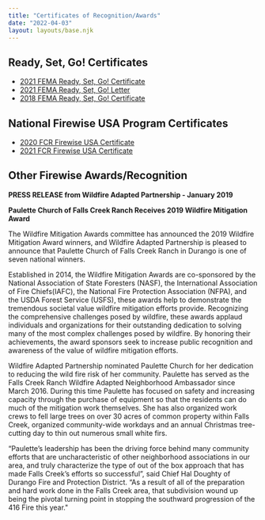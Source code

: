 ```yaml
---
title: "Certificates of Recognition/Awards"
date: "2022-04-03"
layout: layouts/base.njk
---
```


## Ready, Set, Go! Certificates

- [2021 FEMA Ready, Set, Go! Certificate](/static/2022/04/rsg2021.jpg)
- [2021 FEMA Ready, Set, Go! Letter](/static/2022/04/Falls-Creek-Ready-Set-Go-Cert-letter.pdf)
- [2018 FEMA Ready, Set, Go! Certificate](/static/2022/04/fw2018-1.jpg)

## National Firewise USA Program Certificates

- [2020 FCR Firewise USA Certificate](/static/2022/04/fw2020-1.jpg)
- [2021 FCR Firewise USA Certificate](/static/2022/04/fw2021-2.jpg)

## Other Firewise Awards/Recognition

**PRESS RELEASE from Wildfire Adapted Partnership - January 2019**

**Paulette Church of Falls Creek Ranch Receives 2019 Wildfire Mitigation Award**

The Wildfire Mitigation Awards committee has announced the 2019 Wildfire Mitigation Award winners, and Wildfire Adapted Partnership is pleased to announce that Paulette Church of Falls Creek Ranch in Durango is one of seven national winners.

Established in 2014, the Wildfire Mitigation Awards are co-sponsored by the National Association of State Foresters (NASF), the International Association of Fire Chiefs(IAFC), the National Fire Protection Association (NFPA), and the USDA Forest Service (USFS), these awards help to demonstrate the tremendous societal value wildfire mitigation efforts provide. Recognizing the comprehensive challenges posed by wildfire, these awards applaud individuals and organizations for their outstanding dedication to solving many of the most complex challenges posed by wildfire. By honoring their achievements, the award sponsors seek to increase public recognition and awareness of the value of wildfire mitigation efforts.

Wildfire Adapted Partnership nominated Paulette Church for her dedication to reducing the wild fire risk of her community. Paulette has served as the Falls Creek Ranch Wildfire Adapted Neighborhood Ambassador since March 2016. During this time Paulette has focused on safety and increasing capacity through the purchase of equipment so that the residents can do much of the mitigation work themselves. She has also organized work crews to fell large trees on over 30 acres of common property within Falls Creek, organized community-wide workdays and an annual Christmas tree-cutting day to thin out numerous small white firs.

“Paulette’s leadership has been the driving force behind many community efforts that are uncharacteristic of other neighborhood associations in our area, and truly characterize the type of out of the box approach that has made Falls Creek’s efforts so successful”, said Chief Hal Doughty of Durango Fire and Protection District. “As a result of all of the preparation and hard work done in the Falls Creek area, that subdivision wound up being the pivotal turning point in stopping the southward progression of the 416 Fire this year." 